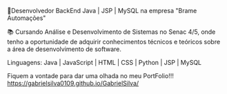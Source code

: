 💾Desenvolvedor BackEnd Java | JSP | MySQL  na empresa "Brame Automações"

📚 Cursando Análise e Desenvolvimento de Sistemas no Senac 4/5, onde tenho a oportunidade de adquirir conhecimentos técnicos e teóricos sobre a área de desenvolvimento de software. 

Linguagens: Java | JavaScript | HTML | CSS | Python | JSP | MySQL

Fiquem a vontade para dar uma olhada no meu PortFolio!!!
https://gabrielsilva0109.github.io/GabrielSilva/
